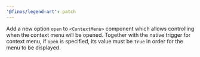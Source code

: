 ```yaml
---
'@finos/legend-art': patch
---
```


Add a new option `open` to `<ContextMenu>` component which allows controlling when the context menu will be opened. Together with the native trigger for context menu, if `open` is specified, its value must be `true` in order for the menu to be displayed.
